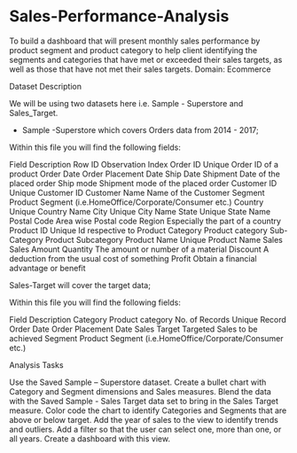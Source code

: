 # Sales-Performance-Analysis
To build a dashboard that will present monthly sales performance by product segment and product category to help client identifying the segments and categories that have met or exceeded their sales targets, as well as those that have not met their sales targets. 
Domain: Ecommerce

Dataset Description

We will be using two datasets here i.e. Sample - Superstore and Sales_Target.

* Sample -Superstore which covers Orders data from 2014 - 2017;

Within this file you will find the following fields:

Field 	Description
Row ID	Observation Index
Order ID	Unique Order ID of a product
Order Date	Order Placement Date
Ship Date	Shipment Date of the placed order
Ship mode	Shipment mode of the placed order
Customer ID	Unique Customer ID
Customer Name	Name of the Customer
Segment	Product Segment (i.e.HomeOffice/Corporate/Consumer etc.)
Country	Unique Country Name
City	Unique City Name
State	Unique State Name
Postal Code	Area wise Postal code
Region	Especially the part of a country
Product ID	Unique Id respective to Product
Category	Product category
Sub-Category	Product Subcategory
Product Name	Unique Product Name
Sales	Sales Amount
Quantity	The amount or number of a material
Discount	A deduction from the usual cost of something
Profit	Obtain a financial advantage or benefit

 Sales-Target will cover the target data;


Within this file you will find the following fields:

Field 	Description
Category	Product category
No. of Records	Unique Record
Order Date	Order Placement Date
Sales Target	Targeted Sales to be achieved 
Segment	Product Segment (i.e.HomeOffice/Corporate/Consumer etc.)
 


Analysis Tasks

Use the Saved Sample – Superstore dataset. 
Create a bullet chart with Category and Segment dimensions and Sales measures. 
Blend the data with the Saved Sample - Sales Target data set to bring in the Sales Target measure. 
Color code the chart to identify Categories and Segments that are above or below target. 
Add the year of sales to the view to identify trends and outliers. 
Add a filter so that the user can select one, more than one, or all years. 
Create a dashboard with this view.
 
